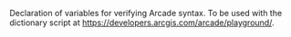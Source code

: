 Declaration of variables for verifying Arcade syntax.  To be used with the dictionary script at https://developers.arcgis.com/arcade/playground/.
